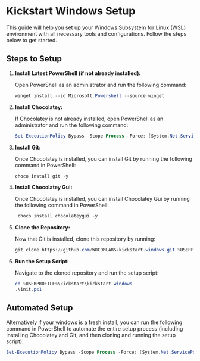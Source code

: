 # Kickstart Windows Setup

This guide will help you set up your Windows Subsystem for Linux (WSL) environment with all necessary tools and configurations. Follow the steps below to get started.

## Steps to Setup

1. **Install Latest PowerShell (if not already installed):**

    Open PowerShell as an administrator and run the following command:
    ```powershell
    winget install --id Microsoft.Powershell --source winget
    ```

2. **Install Chocolatey:**

    If Chocolatey is not already installed, open PowerShell as an administrator and run the following command:
    ```powershell
    Set-ExecutionPolicy Bypass -Scope Process -Force; [System.Net.ServicePointManager]::SecurityProtocol = [System.Net.ServicePointManager]::SecurityProtocol -bor [System.Net.SecurityProtocolType]::Tls12; iex ((New-Object System.Net.WebClient).DownloadString('https://community.chocolatey.org/install.ps1'))
    ```

3. **Install Git:**

    Once Chocolatey is installed, you can install Git by running the following command in PowerShell:
    ```powershell
    choco install git -y
    ```

 3. **Install Chocolatey Gui:**

    Once Chocolatey is installed, you can install Chocolatey Gui by running the following command in PowerShell:
    ```powershell
     choco install chocolateygui -y
    ```   

4. **Clone the Repository:**

    Now that Git is installed, clone this repository by running:
    ```powershell
    git clone https://github.com/WOCOMLABS/kickstart.windows.git %USERPROFILE%\kickstart\kickstart.windows
    ```

5. **Run the Setup Script:**

    Navigate to the cloned repository and run the setup script:
    ```powershell
    cd %USERPROFILE%\kickstart\kickstart.windows
    .\init.ps1
    ```

## Automated Setup

Alternatively if your windows is a fresh install, you can run the following command in PowerShell to automate the entire setup process (including installing Chocolatey and Git, and then cloning and running the setup script):

```powershell
Set-ExecutionPolicy Bypass -Scope Process -Force; [System.Net.ServicePointManager]::SecurityProtocol = [System.Net.ServicePointManager]::SecurityProtocol -bor [System.Net.SecurityProtocolType]::Tls12; iex ((New-Object System.Net.WebClient).DownloadString('https://raw.githubusercontent.com/WOCOMLABS/kickstart.windows/main/init.ps1'))
```

